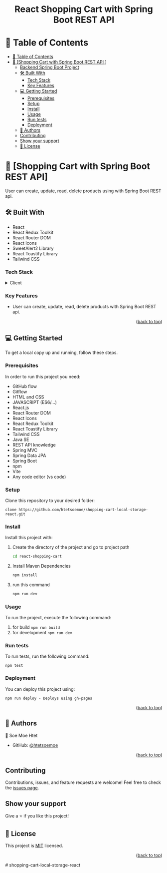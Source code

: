 <a name="readme-top"></a>

<div align="center">

  # React Shopping Cart with Spring Boot REST API
</div>

<!-- TABLE OF CONTENTS -->

# 📗 Table of Contents

- [📗 Table of Contents](#-table-of-contents)
- [📖 \[Shopping Cart with Spring Boot REST API \] ](#-shopping-cart-spring-boot-)
  - [Backend Spring Boot Project](https://github.com/htetsoemoe/spring-store-image-with-url)
  - [🛠 Built With ](#-built-with-)
    - [Tech Stack ](#tech-stack-)
    - [Key Features ](#key-features-)
  - [💻 Getting Started ](#-getting-started-)
    - [Prerequisites](#prerequisites)
    - [Setup](#setup)
    - [Install](#install)
    - [Usage](#usage)
    - [Run tests](#run-tests)
    - [Deployment](#deployment)
  - [👥 Authors ](#-authors-)
  - [Contributing](#contributing)
  - [Show your support](#show-your-support)
  - [📝 License](#-license)

<!-- PROJECT DESCRIPTION -->

# 📖 [Shopping Cart with Spring Boot REST API] <a name="about-project"></a>

User can create, update, read, delete products using with Spring Boot REST api. 


## 🛠 Built With <a name="built-with"></a>

* React
* React Redux Toolkit
* React Router DOM
* React Icons
* SweetAlert2 Library
* React Toastify Library
* Tailwind CSS


### Tech Stack <a name="tech-stack"></a>

<details>
  <summary>Client</summary>
  <ul>
    <li><a href="https://developer.mozilla.org/en-US/docs/Learn/HTML">HTML</a></li>
    <li><a href="https://developer.mozilla.org/en-US/docs/Learn/CSS">CSS</a></li>
    <li><a href="https://developer.mozilla.org/en-US/docs/Learn/JavaScript">JavaScript (ES6/ES7..)</a></li>
    <li><a href="https://reactjs.org/">React.js</a></li>
  </ul>
</details>


<!-- Features -->

### Key Features <a name="key-features"></a>


- User can create, update, read, delete products with Spring Boot REST api.

<p align="right">(<a href="#readme-top">back to top</a>)</p>

<!-- GETTING STARTED -->

## 💻 Getting Started <a name="getting-started"></a>

To get a local copy up and running, follow these steps.

### Prerequisites

In order to run this project you need:
* GitHub flow
* Gitflow
* HTML and CSS
* JAVASCRIPT (ES6/...)
* React.js
* React Router DOM
* React Icons
* React Redux Toolkit
* React Toastify Library
* Tailwind CSS
* Java SE
* REST API knowledge
* Spring MVC
* Spring Data JPA
* Spring Boot
* npm
* Vite
* Any code editor (vs code)


### Setup

Clone this repository to your desired folder:

```clone https://github.com/htetsoemoe/shopping-cart-local-storage-react.git```

### Install

Install this project with:
1. Create the directory of the project and go to project path
   ```sh
   cd react-shopping-cart
   ``` 
2. Install Maven Dependencies
    ```sh
    npm install
    ```
3. run this command
   ```sh
   npm run dev
   ```
   

 

### Usage

To run the project, execute the following command:


1. for build ```npm run build```
2. for development ```npm run dev```

### Run tests

To run tests, run the following command:

```npm test```


### Deployment

You can deploy this project using:

```npm run deploy - Deploys using gh-pages```


<p align="right">(<a href="#readme-top">back to top</a>)</p>

<!-- AUTHORS -->

## 👥 Authors <a name="authors"></a>


👤 Soe Moe Htet

- GitHub: [@htetsoemoe](https://github.com/htetsoemoe)

<p align="right">(<a href="#readme-top">back to top</a>)</p>


## Contributing

Contributions, issues, and feature requests are welcome!
Feel free to check the [issues page](https://github.com/htetsoemoe/shopping-cart-local-storage-react/issues).

## Show your support
Give a ⭐️ if you like this project!

## 📝 License

This project is [MIT](./MIT.md) licensed.

<p align="right">(<a href="#readme-top">back to top</a>)</p>
# shopping-cart-local-storage-react
